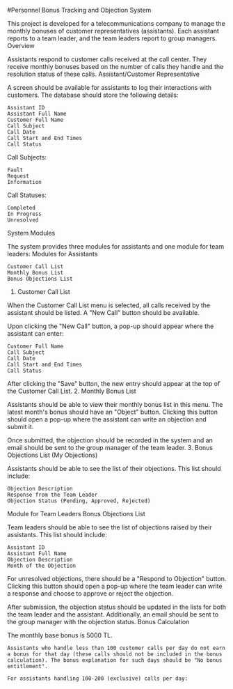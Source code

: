 #Personnel Bonus Tracking and Objection System

This project is developed for a telecommunications company to manage the monthly bonuses of customer representatives (assistants). Each assistant reports to a team leader, and the team leaders report to group managers.
Overview

Assistants respond to customer calls received at the call center. They receive monthly bonuses based on the number of calls they handle and the resolution status of these calls.
Assistant/Customer Representative

A screen should be available for assistants to log their interactions with customers. The database should store the following details:

    Assistant ID
    Assistant Full Name
    Customer Full Name
    Call Subject
    Call Date
    Call Start and End Times
    Call Status

Call Subjects:

    Fault
    Request
    Information

Call Statuses:

    Completed
    In Progress
    Unresolved

System Modules

The system provides three modules for assistants and one module for team leaders:
Modules for Assistants

    Customer Call List
    Monthly Bonus List
    Bonus Objections List

1. Customer Call List

When the Customer Call List menu is selected, all calls received by the assistant should be listed. A "New Call" button should be available.

Upon clicking the "New Call" button, a pop-up should appear where the assistant can enter:

    Customer Full Name
    Call Subject
    Call Date
    Call Start and End Times
    Call Status

After clicking the "Save" button, the new entry should appear at the top of the Customer Call List.
2. Monthly Bonus List

Assistants should be able to view their monthly bonus list in this menu. The latest month's bonus should have an "Object" button. Clicking this button should open a pop-up where the assistant can write an objection and submit it.

Once submitted, the objection should be recorded in the system and an email should be sent to the group manager of the team leader.
3. Bonus Objections List (My Objections)

Assistants should be able to see the list of their objections. This list should include:

    Objection Description
    Response from the Team Leader
    Objection Status (Pending, Approved, Rejected)

Module for Team Leaders
Bonus Objections List

Team leaders should be able to see the list of objections raised by their assistants. This list should include:

    Assistant ID
    Assistant Full Name
    Objection Description
    Month of the Objection

For unresolved objections, there should be a "Respond to Objection" button. Clicking this button should open a pop-up where the team leader can write a response and choose to approve or reject the objection.

After submission, the objection status should be updated in the lists for both the team leader and the assistant. Additionally, an email should be sent to the group manager with the objection status.
Bonus Calculation

The monthly base bonus is 5000 TL.

    Assistants who handle less than 100 customer calls per day do not earn a bonus for that day (these calls should not be included in the bonus calculation). The bonus explanation for such days should be "No bonus entitlement".

    For assistants handling 100-200 (exclusive) calls per day:
